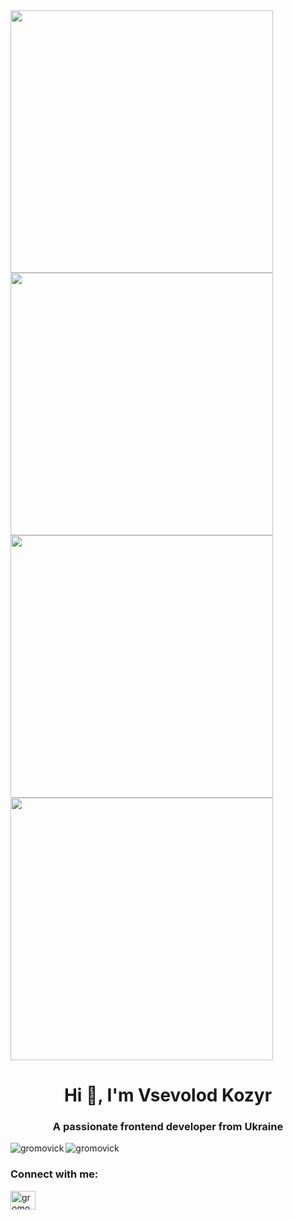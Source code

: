 <a href="https://www.youtube.com/@grom3315" target="blank">
  <img width="420" src="https://you-tube-widget-prhl.vercel.app/?id=UCY1kMZp36IQSyNx_9h4mpCg&type=popular&live=true" />
  <img width="420" src="https://static.wikia.nocookie.net/jujutsu-kaisen/images/3/36/Chain_of_a_Thousand_Miles_%28Anime%29.gif/revision/latest?cb=20240608032837"  />
  <img width="420" src="[https://i.pinimg.com/originals/4c/5f/4b/4c5f4b335e8ecc39789d0f85771a9c52.gif](https://i.pinimg.com/originals/4c/5f/4b/4c5f4b335e8ecc39789d0f85771a9c52.gif)" />
  <img width="420" src="https://you-tube-widget-prhl.vercel.app/?id=UCY1kMZp36IQSyNx_9h4mpCg&type=popular&live=true" />
</a>
<h1 align="center">Hi 👋, I'm Vsevolod Kozyr</h1>
<h3 align="center">A passionate frontend developer from Ukraine</h3>

<p><img align="left" src="https://github-readme-stats.vercel.app/api/top-langs?username=gromovick&show_icons=true&locale=en&layout=compact" alt="gromovick" />
<img align="center" src="https://github-readme-stats.vercel.app/api?username=gromovick&show_icons=true&locale=en" alt="gromovick" /></p>

<h3 align="left">Connect with me:</h3>
<p align="left">
<a href="https://discord.gg/gromovick" target="blank"><img align="center" src="https://raw.githubusercontent.com/rahuldkjain/github-profile-readme-generator/master/src/images/icons/Social/discord.svg" alt="gromovick" height="30" width="40" /></a>
</p














